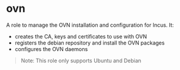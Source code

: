 ovn
===

A role to manage the OVN installation and configuration for Incus. It:
- creates the CA, keys and certificates to use with OVN
- registers the debian repository and install the OVN packages
- configures the OVN daemons

> Note: This role only supports Ubuntu and Debian
